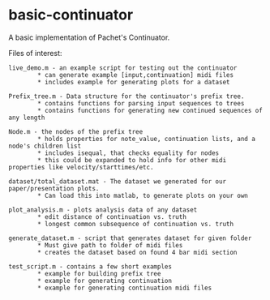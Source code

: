 # basic-continuator
A basic implementation of Pachet's Continuator.

Files of interest:

	live_demo.m - an example script for testing out the continuator
			* can generate example [input,continuation] midi files
			* includes example for generating plots for a dataset

	Prefix_tree.m - Data structure for the continuator's prefix tree. 
			* contains functions for parsing input sequences to trees
			* contains functions for generating new continued sequences of any length

	Node.m - the nodes of the prefix tree
			* holds properties for note_value, continuation lists, and a node's children list
			* includes isequal, that checks equality for nodes
			* this could be expanded to hold info for other midi properties like velocity/starttimes/etc.

	dataset/total_dataset.mat - The dataset we generated for our paper/presentation plots.
			* Can load this into matlab, to generate plots on your own

	plot_analysis.m - plots analysis data of any dataset
			* edit distance of continuation vs. truth
			* longest common subsequence of continuation vs. truth

	generate_dataset.m - script that generates dataset for given folder
			* Must give path to folder of midi files
			* creates the dataset based on found 4 bar midi section

	test_script.m - contains a few short examples
			* example for building prefix tree
			* example for generating continuation
			* example for generating continuation midi files